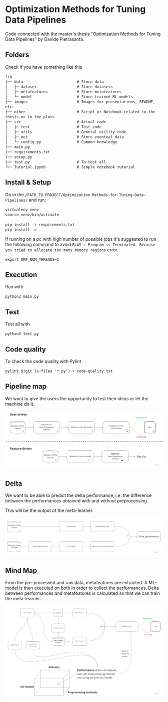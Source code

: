 # Optimization Methods for Tuning Data Pipelines

Code connected with the master's thesis "Optimization Methods for Tuning Data Pipelines" by Davide Pietrasanta.

## Folders

Check if you have something like this

```text
lib
├── data                        # Store data
│   ├─ dataset                  # Store datasets
│   ├─ metafeatures             # Store metafeatures
│   └─ model                    # Store trained ML models
├── images                      # Images for presentations, README, etc.
├── other                       # Script or Notebook related to the thesis or to the plots
├── src                         # Actual code
│   ├─ test                     # Test code
│   ├─ utils                    # General utility code
│   ├─ out                      # Store eventual data
|   └─ config.py                # Common knowledge
|── main.py
|── requirements.txt
|── setup.py
|── test.py                     # To test all
└── Tutorial.ipynb              # Simple notebook tutorial
```

## Install & Setup

Go in the `/PATH_TO_PROJECT/Optimization-Methods-for-Tuning-Data-Pipelines/` and run:

```console
virtualenv venv
source venv/bin/activate

pip install -r requirements.txt
pip install -e .
```

If running on a pc with high number of possible jobs 
it's suggested to run the following command to avoid 
`BLAS : Program is Terminated. Because you tried to allocate too many memory regions` error.

```console
export OMP_NUM_THREADS=1
```

[comment]: <> (
    export OPENBLAS_NUM_THREADS=1
    export GOTO_NUM_THREADS=1
    export OMP_NUM_THREADS=1 
    The most important is "export OMP_NUM_THREADS=1"
    the other are just precautions)

## Execution

Run with

```python3
python3 main.py
```

## Test

Test all with

```python3
python3 test.py
```

## Code quality

To check the code quality with Pylint

```console
pylint $(git ls-files '*.py') > code-quality.txt
```

## Pipeline map

We want to give the users the opportunity to test their ideas or let the machine do it.

![Pipeline map](/images/Pipeline.jpg)

## Delta

We want to be able to predict the delta performance, i.e. the difference between the performances obtained with and without preprocessing.

This will be the output of the meta-learner.

![Delta](/images/Delta.jpg)

## Mind Map

From the pre-processed and raw data, metafeatures are extracted. A ML-model is then executed on both in order to collect the performances. Delta between performances and metafeatures is calculated so that we can train the meta-learner.

![Mind map](/images/Mind%20Map.jpg)
